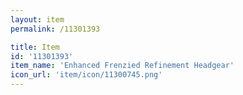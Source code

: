 ```yaml
---
layout: item
permalink: /11301393

title: Item
id: '11301393'
item_name: 'Enhanced Frenzied Refinement Headgear'
icon_url: 'item/icon/11300745.png'
---
```

